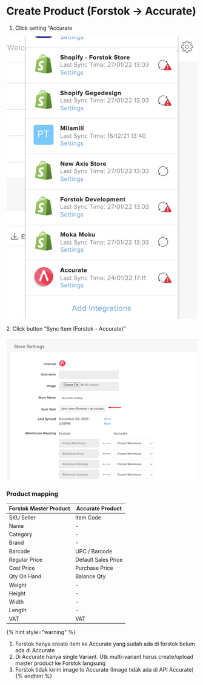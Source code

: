 # Create Product (Forstok → Accurate)

1. Click setting “Accurate

![](<../../../.gitbook/assets/Screen Shot 2022-01-27 at 1.06.34 PM.png>)

2\. Click button “Sync Item (Forstok - Accurate)”

![](<../../../.gitbook/assets/image (443).png>)

### Product mapping&#x20;

| Forstok Master Product | Accurate Product    |
| ---------------------- | ------------------- |
| SKU Seller             | Item Code           |
| Name                   | -                   |
| Category               | -                   |
| Brand                  | -                   |
| Barcode                | UPC / Barcode       |
| Regular Price          | Default Sales Price |
| Cost Price             | Purchase Price      |
| Qty On Hand            | Balance Qty         |
| Weight                 | -                   |
| Height                 | -                   |
| Width                  | -                   |
| Length                 | -                   |
| VAT                    | VAT                 |

{% hint style="warning" %}
1. Forstok hanya create item ke Accurate yang sudah ada di forstok belum ada di Accurate
2. Di Accurate hanya single Variant. Utk multi-variant harus create/upload master product ke Forstok langsung
3. Forstok tidak kirim image to Accurate (Image tidak ada di API Accurate)
{% endhint %}
